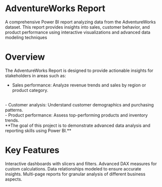 # AdventureWorks Report 
A comprehensive Power BI report analyzing data from the AdventureWorks dataset. This report provides insights into sales, customer behavior, and product performance using interactive visualizations and advanced data modeling techniques
# Overview
The AdventureWorks Report is designed to provide actionable insights for stakeholders in areas such as:
- Sales performance: Analyze revenue trends and sales by region or product category.
</br>
- Customer analysis: Understand customer demographics and purchasing patterns.
</br>
- Product performance: Assess top-performing products and inventory trends.
</br>
 **The goal of this project is to demonstrate advanced data analysis and reporting skills using Power BI.**

# Key Features
Interactive dashboards with slicers and filters.
Advanced DAX measures for custom calculations.
Data relationships modeled to ensure accurate insights.
Multi-page reports for granular analysis of different business aspects.


